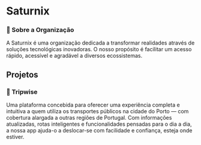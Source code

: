# Saturnix

### 🚌 Sobre a Organização

A Saturnix é uma organização dedicada a transformar realidades através de soluções tecnológicas inovadoras. O nosso propósito é facilitar um acesso rápido, acessível e agradável a diversos ecossistemas.

## Projetos

### 📱 Tripwise

Uma plataforma concebida para oferecer uma experiência completa e intuitiva a quem utiliza os transportes públicos na cidade do Porto — com cobertura alargada a outras regiões de Portugal. Com informações atualizadas, rotas inteligentes e funcionalidades pensadas para o dia a dia, a nossa app ajuda-o a deslocar-se com facilidade e confiança, esteja onde estiver.
